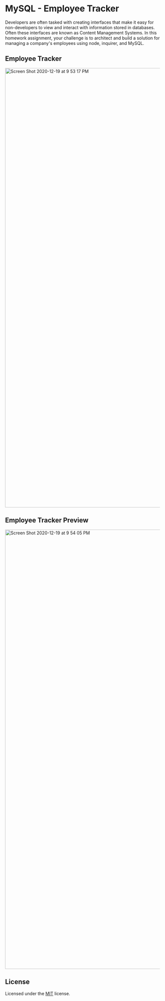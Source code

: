 # MySQL - Employee Tracker
Developers are often tasked with creating interfaces that make it easy for non-developers to view and interact with information stored in databases. Often these interfaces are known as Content Management Systems. In this homework assignment, your challenge is to architect and build a solution for managing a company's employees using node, inquirer, and MySQL.

## Employee Tracker 
<img width="1425" alt="Screen Shot 2020-12-19 at 9 53 17 PM" src="https://user-images.githubusercontent.com/25594179/102706224-cda0aa00-4244-11eb-8878-26d3572da7fd.png">

## Employee Tracker Preview
<img width="1425" alt="Screen Shot 2020-12-19 at 9 54 05 PM" src="https://user-images.githubusercontent.com/25594179/102706231-e0b37a00-4244-11eb-9262-802a30cdd5e4.png">

## License 

Licensed under the [MIT](LICENSE) license.
